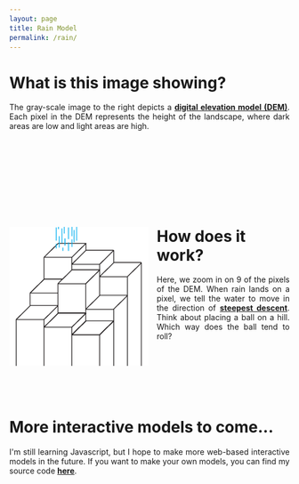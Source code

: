 ```yaml
---
layout: page
title: Rain Model
permalink: /rain/
---
```


<script src="https://cdnjs.cloudflare.com/ajax/libs/jquery/3.6.0/jquery.js" type="text/javascript"></script>
<script src="https://cdnjs.cloudflare.com/ajax/libs/jquery-csv/1.0.11/jquery.csv.js" type="text/javascript"></script>

<h1><b>What is this image showing? <canvas id="myCanvas" width = "300" height ="300" onmousedown="mouse_down(event)" onmouseup = "mouse_up(event)" onmousemove = "rain_loc(event)" onmouseout = "mouse_up(event)" style="float: right;margin-left:15px;"></canvas>
<script src="/assets/js/rain.js" type="text/javascript"></script>
</b>
</h1>
<p style="text-align:justify">The gray-scale image to the right depicts a 
<a href="https://www.usgs.gov/faqs/what-are-digital-elevation-models-dems?qt-news_science_products=0#qt-news_science_products">
<b>digital elevation model (DEM)</b></a>. Each pixel
in the DEM represents the height of the landscape, where dark
areas are low and light areas are high.</p>
<br />
<br />
<br />
<br />
<br />
<br />
<br />

<h1><img src="/assets/rain/foutput.gif" alt="Grid" style="width:250px;height:250px;margin-right:15px;float:left"><b>How does it work?</b>
</h1>
<p style="text-align:justify">Here, we zoom in on 9 of the pixels of the DEM. When rain lands on a pixel, we tell the
water to move in the direction of <a href="https://www.sciencedirect.com/science/article/abs/pii/S0734189X84800110?via%3Dihub">
<b>steepest descent</b></a>. Think about placing a ball on a hill. Which way does the ball tend to roll?
</p>


<br />
<br />
<br />
<br />
<br />
<h1><b>More interactive models to come...</b></h1>
<p style="text-align:justify"> I'm still learning Javascript, but I hope to make more web-based interactive models in the future. If you want to make your own models, you can find my source code <a href="https://github.com/jeffskwang/jeffskwang.github.io/tree/main"><b>here</b></a>.
</p>

